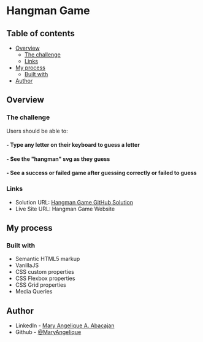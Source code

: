 # Hangman Game

## Table of contents

- [Overview](#overview)
  - [The challenge](#the-challenge)
  - [Links](#links)
- [My process](#my-process)
  - [Built with](#built-with)
- [Author](#author)

## Overview

### The challenge

Users should be able to:

#### - Type any letter on their keyboard to guess a letter

#### - See the "hangman" svg as they guess

#### - See a success or failed game after guessing correctly or failed to guess


### Links

- Solution URL: [Hangman Game GitHub Solution](https://github.com/MaryAngelique/hangman-game)
- Live Site URL: Hangman Game Website

## My process

### Built with

- Semantic HTML5 markup
- VanillaJS
- CSS custom properties
- CSS Flexbox properties
- CSS Grid properties
- Media Queries

## Author

- LinkedIn - [Mary Angelique A. Abacajan](https://www.linkedin.com/in/mary-angelique-abacajan/)
- Github - [@MaryAngelique](https://www.github.com/MaryAngelique)

